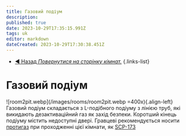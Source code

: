 ```yaml
---
title: Газовий подіум
description: 
published: true
date: 2023-10-29T17:35:15.991Z
tags: uk
editor: markdown
dateCreated: 2023-10-29T17:30:38.451Z
---
```


- [:arrow_backward: Назад *Повернутися на сторінку кімнат.*](/uk/game/rooms#zones)
{.links-list}
# Газовий подіум
![room2pit.webp](/images/rooms/room2pit.webp =400x){.align-left}Газовий подіум складається з L-подібного подіуму з лінією труб, які викидають дезактиваційний газ як захід безпеки. Коротший кінець подіуму містить недоступні двері. Гравцеві рекомендується носити [протигаз](/uk/game/items/gas-mask) при проходженні цієї кімнати, як [SCP-173](/uk/game/scps/173)